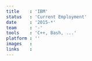 ```yaml
---
title    : 'IBM'
status   : 'Current Employment'
date     : '2015-*'
team     : '-' 
tools    : 'C++, Bash, ...'
platform : ''
images   : 
links    : 
---
```


